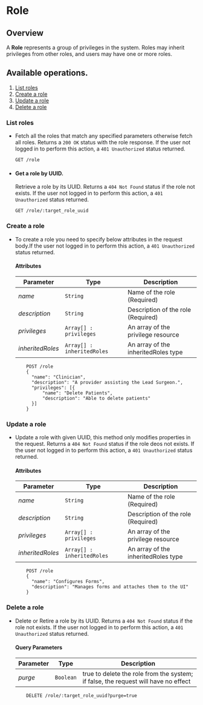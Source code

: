 # Role

## Overview

A **Role** represents a group of privileges in the system. Roles may inherit privileges from other roles, and users may have one or more roles.

## Available operations.

1. [List roles](#list-roles)
2. [Create a role](#create-a-role)
3. [Update a role](#update-a-role)
4. [Delete a role](#delete-a-role)


### List roles

* Fetch all the roles that match any specified parameters otherwise fetch all roles. Returns a `200 OK` status with the role response. If the user not logged in to  perform this action, a `401 Unauthorized` status returned.

    ```console
    GET /role
     ```

* #### Get a role by UUID.

    Retrieve a role by its UUID. Returns a `404 Not Found` status if the role not exists. If the
    user not logged in to  perform this action, a `401 Unauthorized` status returned.

    ```console
    GET /role/:target_role_uuid
    ```

### Create a role

* To create a role you need to specify below attributes in the request body.If the user not logged in to perform this action,
 a `401 Unauthorized` status returned.

    #### Attributes

    Parameter | Type | Description
    --- | --- | ---
    *name* | `String` | Name of the role (Required)
    *description* | `String` | Description of the role (Required)
    *privileges* | `Array[] : privileges` | An array of the privilege resource
    *inheritedRoles* | `Array[] : inheritedRoles` | An array of the inheritedRoles type

    ```console
        POST /role
        {
          "name": "Clinician",
          "description": "A provider assisting the Lead Surgeon.",
          "privileges": [{
              "name": "Delete Patients",
              "description": "Able to delete patients"
          }]
        }
    ```
### Update a role

*  Update a role with given UUID, this method only modifies properties in the request. Returns a `404 Not Found`
status if the role deos not exists. If the user not logged in to perform this action, a `401 Unauthorized` status returned.

    #### Attributes

    Parameter | Type | Description
    --- | --- | ---
    *name* | `String` | Name of the role (Required)
    *description* | `String` | Description of the role (Required)
    *privileges* | `Array[] : privileges` | An array of the privilege resource
    *inheritedRoles* | `Array[] : inheritedRoles` | An array of the inheritedRoles type

    ```console
        POST /role
        {
          "name": "Configures Forms",
          "description": "Manages forms and attaches them to the UI"
        }
    ```

### Delete a role

* Delete or Retire a role by its UUID. Returns a `404 Not Found` status if the role not
 exists. If the user not logged in to  perform this action, a `401 Unauthorized` status returned.

    #### Query Parameters

    Parameter | Type | Description
    --- | --- | ---
    *purge* | `Boolean` | true to delete the role from the system; if false, the request will have no effect

    ```console
        DELETE /role/:target_role_uuid?purge=true
     ```